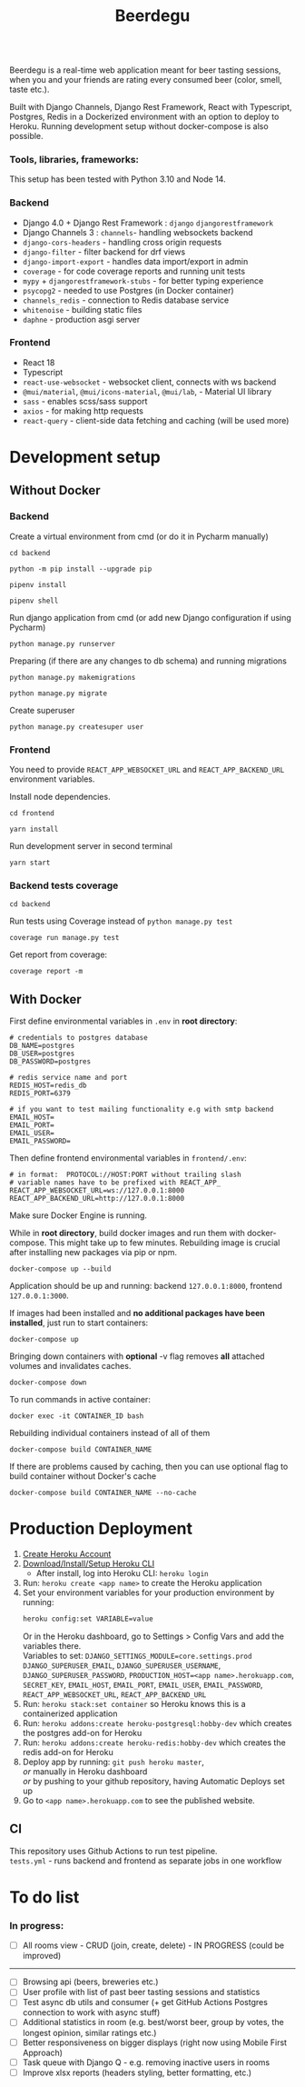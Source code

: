 <div align="center" style="padding-bottom: 20px">
    <h1>Beerdegu</h1>
    <img src="https://img.shields.io/badge/Python-14354C?style=for-the-badge&logo=python&logoColor=white" alt=""/>
    <img src="https://img.shields.io/badge/Django-092E20?style=for-the-badge&logo=django&logoColor=white" alt=""/>
    <img src="https://img.shields.io/badge/TypeScript-007ACC?style=for-the-badge&logo=typescript&logoColor=white" alt=""/>
    <img src="https://img.shields.io/badge/React-20232A?style=for-the-badge&logo=react&logoColor=61DAFB" alt=""/>
    <img src="https://img.shields.io/badge/Sass-CC6699?style=for-the-badge&logo=sass&logoColor=white" alt=""/>
    <img src="https://img.shields.io/badge/MUI-0081CB?style=for-the-badge&logo=mui&logoColor=white" alt=""/>
    <img src="https://img.shields.io/badge/PostgreSQL-316192?style=for-the-badge&logo=postgresql&logoColor=white" alt=""/>
    <img src="https://img.shields.io/badge/Redis-%23DD0031.svg?&style=for-the-badge&logo=redis&logoColor=white" alt=""/>
    <img src="https://img.shields.io/badge/Docker-008FCC?style=for-the-badge&logo=docker&logoColor=white" alt=""/>
    <img src="https://img.shields.io/badge/Heroku-430098?style=for-the-badge&logo=heroku&logoColor=white" alt=""/>
</div>

Beerdegu is a real-time web application meant for beer tasting sessions, when
you and your friends are rating every consumed beer (color, smell, taste etc.).

Built with Django Channels, Django Rest Framework, React with Typescript,
Postgres, Redis in a Dockerized environment
with an option to deploy to Heroku. Running development setup
without docker-compose is also possible.

### Tools, libraries, frameworks:

This setup has been tested with Python 3.10 and Node 14.

### Backend

- Django 4.0 + Django Rest Framework : `django` `djangorestframework`
- Django Channels 3 : `channels`- handling websockets backend
- `django-cors-headers` - handling cross origin requests
- `django-filter` - filter backend for drf views
- `django-import-export` - handles data import/export in admin
- `coverage` - for code coverage reports and running unit tests
- `mypy` + `djangorestframework-stubs` - for better typing experience
- `psycopg2` - needed to use Postgres (in Docker container)
- `channels_redis` - connection to Redis database service
- `whitenoise` - building static files
- `daphne` - production asgi server

### Frontend

- React 18
- Typescript
- `react-use-websocket` - websocket client, connects with ws backend
- `@mui/material`, `@mui/icons-material`, `@mui/lab`, - Material UI library
- `sass` - enables scss/sass support
- `axios` - for making http requests
- `react-query` - client-side data fetching and caching (will be used more)

# Development setup

## Without Docker

### Backend

Create a virtual environment from cmd (or do it in Pycharm manually)

```shell script
cd backend

python -m pip install --upgrade pip

pipenv install

pipenv shell
```

Run django application from cmd (or add new Django configuration if using Pycharm)

```shell script
python manage.py runserver
```

Preparing (if there are any changes to db schema) and running migrations

```shell script
python manage.py makemigrations

python manage.py migrate
```

Create superuser

```shell script
python manage.py createsuper user
```

### Frontend

You need to provide `REACT_APP_WEBSOCKET_URL` and `REACT_APP_BACKEND_URL` environment variables.

Install node dependencies.

```shell script
cd frontend

yarn install
```

Run development server in second terminal

```shell script
yarn start
```

### Backend tests coverage

```shell script
cd backend
```

Run tests using Coverage instead of `python manage.py test`

```shell script
coverage run manage.py test
```

Get report from coverage:

```shell script
coverage report -m
```

## With Docker

First define environmental variables in `.env` in **root directory**:

```dotenv
# credentials to postgres database
DB_NAME=postgres
DB_USER=postgres
DB_PASSWORD=postgres

# redis service name and port
REDIS_HOST=redis_db
REDIS_PORT=6379

# if you want to test mailing functionality e.g with smtp backend
EMAIL_HOST=
EMAIL_PORT=
EMAIL_USER=
EMAIL_PASSWORD=
```

Then define frontend environmental variables in `frontend/.env`:

```dotenv
# in format:  PROTOCOL://HOST:PORT without trailing slash
# variable names have to be prefixed with REACT_APP_
REACT_APP_WEBSOCKET_URL=ws://127.0.0.1:8000
REACT_APP_BACKEND_URL=http://127.0.0.1:8000
```

Make sure Docker Engine is running.

While in **root directory**, build docker images and run them with docker-compose. This might take up to few minutes.
Rebuilding image is crucial after installing new packages via pip or npm.

```shell script
docker-compose up --build
```

Application should be up and running: backend `127.0.0.1:8000`, frontend `127.0.0.1:3000`.

If images had been installed and **no additional packages have been installed**, just run to start containers:

```shell script
docker-compose up
```

Bringing down containers with **optional** -v flag removes **all** attached volumes and invalidates caches.

```shell script
docker-compose down
```

To run commands in active container:

```shell script
docker exec -it CONTAINER_ID bash
```

Rebuilding individual containers instead of all of them

```shell
docker-compose build CONTAINER_NAME
```

If there are problems caused by caching, then you can use optional flag to build container without Docker's cache

```shell
docker-compose build CONTAINER_NAME --no-cache
```

# Production Deployment

1) [Create Heroku Account](https://signup.heroku.com/dc)
2) [Download/Install/Setup Heroku CLI](https://devcenter.heroku.com/articles/heroku-cli#download-and-install)  
   - After install, log into Heroku CLI: `heroku login`
3) Run: `heroku create <app name>` to create the Heroku application
4) Set your environment variables for your production environment by running:  
   ```bash
   heroku config:set VARIABLE=value
   ```
   Or in the Heroku dashboard, go to Settings > Config Vars and add the variables there.  
   Variables to set: `DJANGO_SETTINGS_MODULE=core.settings.prod` `DJANGO_SUPERUSER_EMAIL`,
   `DJANGO_SUPERUSER_USERNAME`, `DJANGO_SUPERUSER_PASSWORD`, `PRODUCTION_HOST=<app name>.herokuapp.com`,
   `SECRET_KEY`, `EMAIL_HOST`, `EMAIL_PORT`, `EMAIL_USER`, `EMAIL_PASSWORD`, `REACT_APP_WEBSOCKET_URL`, `REACT_APP_BACKEND_URL`
5) Run: `heroku stack:set container` so Heroku knows this is a containerized application
6) Run: `heroku addons:create heroku-postgresql:hobby-dev` which creates the postgres add-on for Heroku
7) Run: `heroku addons:create heroku-redis:hobby-dev` which creates the redis add-on for Heroku
8) Deploy app by running: `git push heroku master`,  
   *or* manually in Heroku dashboard  
   *or* by pushing to your github repository, having Automatic Deploys set up
9) Go to `<app name>.herokuapp.com` to see the published website.

## CI

This repository uses Github Actions to run test pipeline.  
`tests.yml` - runs backend and frontend as separate jobs in one workflow

# To do list

### In progress:

- [ ] All rooms view - CRUD (join, create, delete) - IN PROGRESS (could be improved)

---

- [ ] Browsing api (beers, breweries etc.)
- [ ] User profile with list of past beer tasting sessions and statistics
- [ ] Test async db utils and consumer (+ get GitHub Actions Postgres connection to work with async stuff)
- [ ] Additional statistics in room (e.g. best/worst beer, group by votes, the longest opinion, similar ratings etc.)
- [ ] Better responsiveness on bigger displays (right now using Mobile First Approach)
- [ ] Task queue with Django Q - e.g. removing inactive users in rooms
- [ ] Improve xlsx reports (headers styling, better formatting, etc.)
